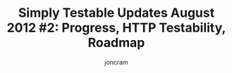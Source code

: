 ---
title: "Simply Testable Updates August 2012 #2: Progress, HTTP Testability, Roadmap"
short_title: "Simply Testable Updates Aug #2: Progress, HTTP Testability, Roadmap"
author: joncram
newsletter_meta:
    issue_number: third
    url: https://us5.campaign-archive1.com/?u=ac75e33d993d2b502e333ddd0&amp;id=6b96d0e5e1
    closing_sentence: Expect the next in a week from now, August 15 2012.
    highlights:
        - Wrote about <a href="https://blog.simplytestable.com/http-failures-and-what-to-test-for-in-http-applications/">HTTP Failures and what to test for in HTTP applications</a>, detailing common failures in HTTP communication and what to cover to make sure you application doesn't break when HTTP fails
        - Covered <a href="https://blog.simplytestable.com/opensource-libraries-weve-created-and-how-we-use-them-part-two-point-two-http-testability/">HTTP testability</a> in part two point two in a series on  opensource libraries we've developed to support the service
        - "Completed development of worker activation: a new worker can request activation with the core application, enabling the automated rapid deployment of workers"
        - Started building an automated integration environment
        - Published a roadmap detailing the <a href="https://simplytestable.com/roadmap/">history and future development</a> plans for Simply Testable
---